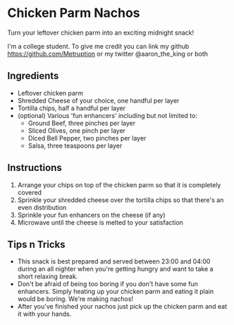 # Chicken Parm Nachos

Turn your leftover chicken parm into an exciting midnight snack!

I'm a college student. To give me credit you can link my github https://github.com/Metruption or my twitter @aaron_the_king or both

## Ingredients

* Leftover chicken parm
* Shredded Cheese of your choice, one handful per layer
* Tortilla chips, half a handful per layer
* (optional) Various 'fun enhancers' including but not limited to:
  * Ground Beef, three pinches per layer
  * Sliced Olives, one pinch per layer
  * Diced Bell Pepper, two pinches per layer
  * Salsa, three teaspoons per layer

## Instructions

1. Arrange your chips on top of the chicken parm so that it is completely covered
2. Sprinkle your shredded cheese over the tortilla chips so that there's an even distribution
3. Sprinkle your fun enhancers on the cheese (if any)
4. Microwave until the cheese is melted to your satisfaction

## Tips n Tricks

* This snack is best prepared and served between 23:00 and 04:00 during an all nighter when you're getting hungry and want to take a short relaxing break.
* Don't be afraid of being too boring if you don't have some fun enhancers. Simply heating up your chicken parm and eating it plain would be boring. We're making nachos!
* After you've finished your nachos just pick up the chicken parm and eat it with your hands.
